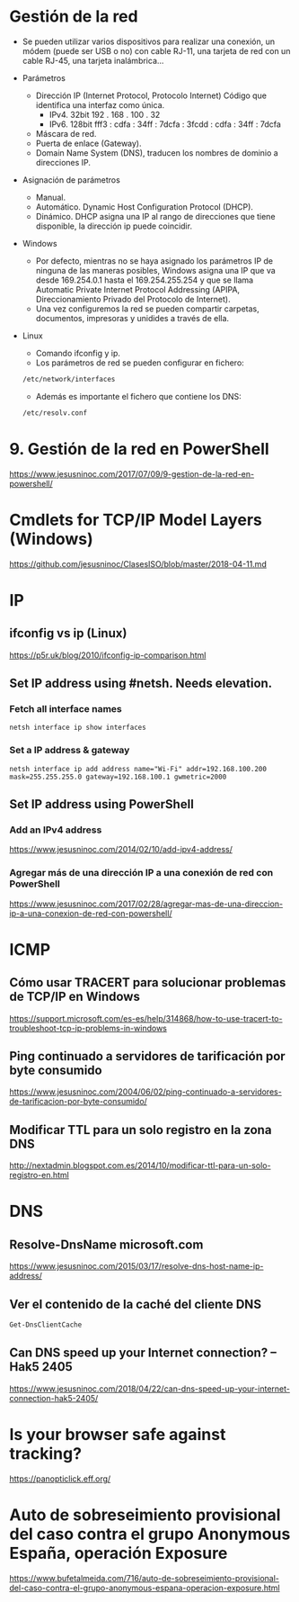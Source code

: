 # Gestión de la red

- Se pueden utilizar varios dispositivos para realizar una conexión, un módem (puede ser USB o no) con cable RJ-11, una tarjeta de red con un cable RJ-45, una tarjeta inalámbrica...
- Parámetros
  - Dirección IP (Internet Protocol, Protocolo Internet) Código que identifica una interfaz como única.
    - IPv4. 32bit             192 . 168 . 100 . 32
    - IPv6. 128bit            fff3 : cdfa : 34ff : 7dcfa : 3fcdd :  cdfa : 34ff : 7dcfa 
  - Máscara de red.
  - Puerta de enlace (Gateway).
  - Domain Name System (DNS), traducen los nombres de dominio a direcciones IP. 
 
 - Asignación de parámetros
   - Manual.
   - Automático. Dynamic Host Configuration Protocol (DHCP).
   - Dinámico. DHCP asigna una IP al rango de direcciones que tiene disponible, la dirección ip puede coincidir. 		
 
 - Windows
   - Por defecto, mientras no se haya asignado los parámetros IP de ninguna de las maneras posibles, Windows asigna una IP que va desde 169.254.0.1 hasta el 169.254.255.254 y que se llama Automatic Private Internet Protocol Addressing (APIPA, Direccionamiento Privado del Protocolo de Internet).
   - Una vez configuremos la red se pueden compartir carpetas, documentos, impresoras y unidides a través de ella. 
 
 - Linux
   - Comando ifconfig y ip.
   - Los parámetros de red se pueden configurar en fichero:
   ```Bash
   /etc/network/interfaces
   ```
   - Además es importante el fichero que contiene los DNS:
   ```Bash
   /etc/resolv.conf
   ```

# 9. Gestión de la red en PowerShell
https://www.jesusninoc.com/2017/07/09/9-gestion-de-la-red-en-powershell/

# Cmdlets for TCP/IP Model Layers (Windows)
https://github.com/jesusninoc/ClasesISO/blob/master/2018-04-11.md

# IP
## ifconfig vs ip (Linux) 
https://p5r.uk/blog/2010/ifconfig-ip-comparison.html

## Set IP address using #netsh. Needs elevation.
### Fetch all interface names
```MS-DOS
netsh interface ip show interfaces
```
### Set a IP address & gateway
```MS-DOS
netsh interface ip add address name="Wi-Fi" addr=192.168.100.200 mask=255.255.255.0 gateway=192.168.100.1 gwmetric=2000
```

## Set IP address using PowerShell
### Add an IPv4 address
https://www.jesusninoc.com/2014/02/10/add-ipv4-address/
### Agregar más de una dirección IP a una conexión de red con PowerShell
https://www.jesusninoc.com/2017/02/28/agregar-mas-de-una-direccion-ip-a-una-conexion-de-red-con-powershell/

# ICMP

## Cómo usar TRACERT para solucionar problemas de TCP/IP en Windows
https://support.microsoft.com/es-es/help/314868/how-to-use-tracert-to-troubleshoot-tcp-ip-problems-in-windows
## Ping continuado a servidores de tarificación por byte consumido
https://www.jesusninoc.com/2004/06/02/ping-continuado-a-servidores-de-tarificacion-por-byte-consumido/
## Modificar TTL para un solo registro en la zona DNS
http://nextadmin.blogspot.com.es/2014/10/modificar-ttl-para-un-solo-registro-en.html

# DNS
## Resolve-DnsName microsoft.com
https://www.jesusninoc.com/2015/03/17/resolve-dns-host-name-ip-address/

## Ver el contenido de la caché del cliente DNS
```PowerShell
Get-DnsClientCache
```
## Can DNS speed up your Internet connection? – Hak5 2405
https://www.jesusninoc.com/2018/04/22/can-dns-speed-up-your-internet-connection-hak5-2405/

# Is your browser safe against tracking?
https://panopticlick.eff.org/

# Auto de sobreseimiento provisional del caso contra el grupo Anonymous España, operación Exposure
https://www.bufetalmeida.com/716/auto-de-sobreseimiento-provisional-del-caso-contra-el-grupo-anonymous-espana-operacion-exposure.html
